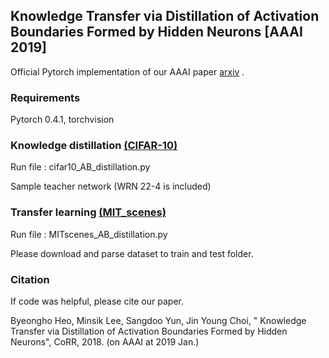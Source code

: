 ## Knowledge Transfer via Distillation of Activation Boundaries Formed by Hidden Neurons [AAAI 2019]

Official Pytorch implementation of our AAAI paper [arxiv](https://arxiv.org/abs/1811.03233) .


### Requirements 
Pytorch 0.4.1, torchvision


### Knowledge distillation [(CIFAR-10)](https://www.cs.toronto.edu/~kriz/cifar.html) 

Run file : cifar10_AB_distillation.py

Sample teacher network (WRN 22-4 is included)

### Transfer learning [(MIT_scenes)](http://web.mit.edu/torralba/www/indoor.html) 

Run file : MITscenes_AB_distillation.py 

Please download and parse dataset to train and test folder.

### Citation

If code was helpful, please cite our paper.

Byeongho Heo, Minsik Lee, Sangdoo Yun, Jin Young Choi, "
Knowledge Transfer via Distillation of Activation Boundaries Formed by Hidden Neurons", CoRR, 2018. (on AAAI at 2019 Jan.)



